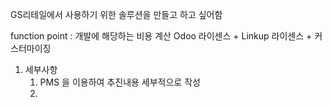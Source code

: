 GS리테일에서 사용하기 위한 솔루션을 만들고 하고 싶어함

function point : 개발에 해당하는 비용 계산
Odoo 라이센스 + Linkup 라이센스 + 커스터마이징 

1. 세부사항
	1. PMS 을 이용하여 추진내용 세부적으로 작성
	2. 